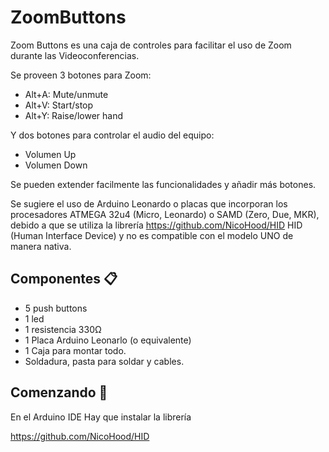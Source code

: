 # ZoomButtons

Zoom Buttons es una caja de controles para facilitar el uso de Zoom durante las Videoconferencias.

Se proveen 3 botones para Zoom:
  - Alt+A: Mute/unmute
  - Alt+V: Start/stop
  - Alt+Y: Raise/lower hand

Y dos botones para controlar el audio del equipo:
  
  - Volumen Up
  - Volumen Down

Se pueden extender facilmente las funcionalidades y añadir más botones.

Se sugiere el uso de Arduino Leonardo o placas que incorporan los procesadores ATMEGA 32u4 (Micro, Leonardo) o SAMD (Zero, Due, MKR), debido a que se utiliza la librería https://github.com/NicoHood/HID HID (Human Interface Device) y no es compatible con el modelo UNO de manera nativa.


## Componentes 📋

* 5 push buttons
* 1 led
* 1 resistencia 330Ω
* 1 Placa Arduino Leonarlo (o equivalente)
* 1 Caja para montar todo.
* Soldadura, pasta para soldar y cables.

## Comenzando 🚀

En el Arduino IDE Hay que instalar la librería

https://github.com/NicoHood/HID
